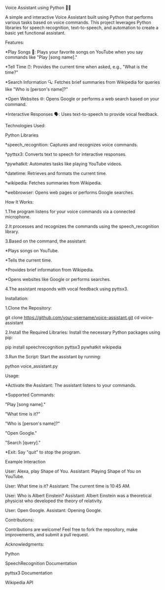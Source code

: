 Voice Assistant using Python 🎤🧐

A simple and interactive Voice Assistant built using Python that performs various tasks based on voice commands. This project leverages Python libraries for speech recognition, text-to-speech, and automation to create a basic yet functional assistant.

Features:

*Play Songs 🎵: Plays your favorite songs on YouTube when you say commands like "Play [song name]."

*Tell Time ⏰: Provides the current time when asked, e.g., "What is the time?"

*Search Information 🔍: Fetches brief summaries from Wikipedia for queries like "Who is [person's name]?"

*Open Websites 🌐: Opens Google or performs a web search based on your command.

*Interactive Responses 🗣️: Uses text-to-speech to provide vocal feedback.

Technologies Used:

Python Libraries

*speech_recognition: Captures and recognizes voice commands.

*pyttsx3: Converts text to speech for interactive responses.

*pywhatkit: Automates tasks like playing YouTube videos.

*datetime: Retrieves and formats the current time.

*wikipedia: Fetches summaries from Wikipedia.

*webbrowser: Opens web pages or performs Google searches.

How It Works:

1.The program listens for your voice commands via a connected microphone.

2.It processes and recognizes the commands using the speech_recognition library.

3.Based on the command, the assistant:

*Plays songs on YouTube.

*Tells the current time.

*Provides brief information from Wikipedia.

*Opens websites like Google or performs searches.

4.The assistant responds with vocal feedback using pyttsx3.

Installation:

1.Clone the Repository:

git clone https://github.com/your-username/voice-assistant.git
cd voice-assistant

2.Install the Required Libraries:
Install the necessary Python packages using pip:

pip install speechrecognition pyttsx3 pywhatkit wikipedia

3.Run the Script:
Start the assistant by running:

python voice_assistant.py

Usage:

*Activate the Assistant: The assistant listens to your commands.

*Supported Commands:

"Play [song name]."

"What time is it?"

"Who is [person's name]?"

"Open Google."

"Search [query]."

*Exit: Say "quit" to stop the program.

Example Interaction

User: Alexa, play Shape of You.
Assistant: Playing Shape of You on YouTube.

User: What time is it?
Assistant: The current time is 10:45 AM.

User: Who is Albert Einstein?
Assistant: Albert Einstein was a theoretical physicist who developed the theory of relativity.

User: Open Google.
Assistant: Opening Google.

Contributions:

Contributions are welcome! Feel free to fork the repository, make improvements, and submit a pull request.



Acknowledgments:

Python

SpeechRecognition Documentation

pyttsx3 Documentation

Wikipedia API